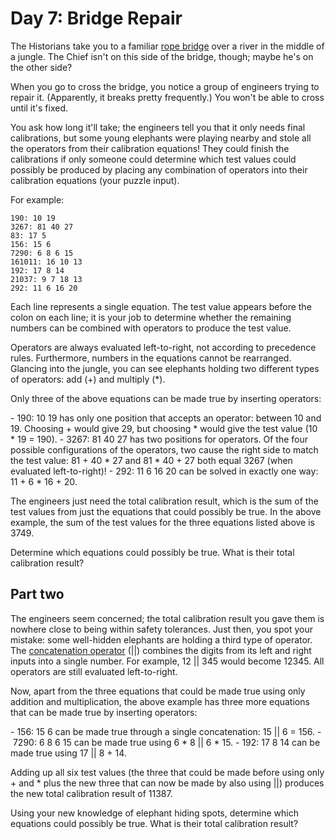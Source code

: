 # Day 7: Bridge Repair

The Historians take you to a familiar [rope bridge](https://adventofcode.com/2022/day/9) over a river in the middle of a jungle. The Chief isn't on this side of the bridge, though; maybe he's on the other side?

When you go to cross the bridge, you notice a group of engineers trying to repair it. (Apparently, it breaks pretty frequently.) You won't be able to cross until it's fixed.

You ask how long it'll take; the engineers tell you that it only needs final calibrations, but some young elephants were playing nearby and stole all the operators from their calibration equations! They could finish the calibrations if only someone could determine which test values could possibly be produced by placing any combination of operators into their calibration equations (your puzzle input).

For example:

```plain text
190: 10 19
3267: 81 40 27
83: 17 5
156: 15 6
7290: 6 8 6 15
161011: 16 10 13
192: 17 8 14
21037: 9 7 18 13
292: 11 6 16 20
```

Each line represents a single equation. The test value appears before the colon on each line; it is your job to determine whether the remaining numbers can be combined with operators to produce the test value.

Operators are always evaluated left-to-right, not according to precedence rules. Furthermore, numbers in the equations cannot be rearranged. Glancing into the jungle, you can see elephants holding two different types of operators: add (\+) and multiply (\*).

Only three of the above equations can be made true by inserting operators:

- 190: 10 19 has only one position that accepts an operator: between 10 and 19. Choosing \+ would give 29, but choosing \* would give the test value (10 \* 19 = 190).
- 3267: 81 40 27 has two positions for operators. Of the four possible configurations of the operators, two cause the right side to match the test value: 81 + 40 \* 27 and 81 \* 40 + 27 both equal 3267 (when evaluated left-to-right)!
- 292: 11 6 16 20 can be solved in exactly one way: 11 + 6 \* 16 + 20.

The engineers just need the total calibration result, which is the sum of the test values from just the equations that could possibly be true. In the above example, the sum of the test values for the three equations listed above is 3749.

Determine which equations could possibly be true. What is their total calibration result?

## Part two

The engineers seem concerned; the total calibration result you gave them is nowhere close to being within safety tolerances. Just then, you spot your mistake: some well-hidden elephants are holding a third type of operator.
The [concatenation operator](https://en.wikipedia.org/wiki/Concatenation) (\|\|) combines the digits from its left and right inputs into a single number. For example, 12 \|\| 345 would become 12345. All operators are still evaluated left-to-right.

Now, apart from the three equations that could be made true using only addition and multiplication, the above example has three more equations that can be made true by inserting operators:

- 156: 15 6 can be made true through a single concatenation: 15 \|\| 6 = 156.
- 7290: 6 8 6 15 can be made true using 6 \* 8 \|\| 6 \* 15.
- 192: 17 8 14 can be made true using 17 \|\| 8 \+ 14.

Adding up all six test values (the three that could be made before using only \+ and \* plus the new three that can now be made by also using \|\|) produces the new total calibration result of 11387.

Using your new knowledge of elephant hiding spots, determine which equations could possibly be true. What is their total calibration result?
